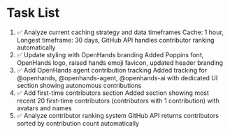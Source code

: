 # Task List

1. ✅ Analyze current caching strategy and data timeframes
Cache: 1 hour, Longest timeframe: 30 days, GitHub API handles contributor ranking automatically
2. ✅ Update styling with OpenHands branding
Added Poppins font, OpenHands logo, raised hands emoji favicon, updated header branding
3. ✅ Add OpenHands agent contribution tracking
Added tracking for @openhands, @openhands-agent, @openhands-ai with dedicated UI section showing autonomous contributions
4. ✅ Add first-time contributors section
Added section showing most recent 20 first-time contributors (contributors with 1 contribution) with avatars and names
5. ✅ Analyze contributor ranking system
GitHub API returns contributors sorted by contribution count automatically

